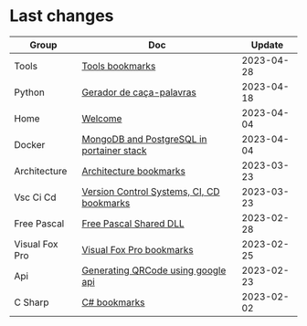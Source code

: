 # Last changes

| Group | Doc | Update |
|-------|-----|--------|
| Tools | [Tools bookmarks](kb/tools/_bookmarks) | 2023-04-28 |
| Python | [Gerador de caça-palavras](kb/python/caca_palavras) | 2023-04-18 |
| Home | [Welcome](kb/index) | 2023-04-04 |
| Docker | [MongoDB and PostgreSQL in portainer stack](kb/docker/databases_portainer) | 2023-04-04 |
| Architecture | [Architecture bookmarks](kb/architecture/_bookmarks) | 2023-03-23 |
| Vsc Ci Cd | [Version Control Systems, CI, CD bookmarks](kb/vsc_ci_cd/_bookmarks) | 2023-03-23 |
| Free Pascal | [Free Pascal Shared DLL](kb/free_pascal/shared_dll) | 2023-02-28 |
| Visual Fox Pro | [Visual Fox Pro bookmarks](kb/visual_fox_pro/_bookmarks) | 2023-02-25 |
| Api | [Generating QRCode using google api](kb/api/generating_qrcode) | 2023-02-23 |
| C Sharp | [C# bookmarks](kb/c_sharp/_bookmarks) | 2023-02-02 |
